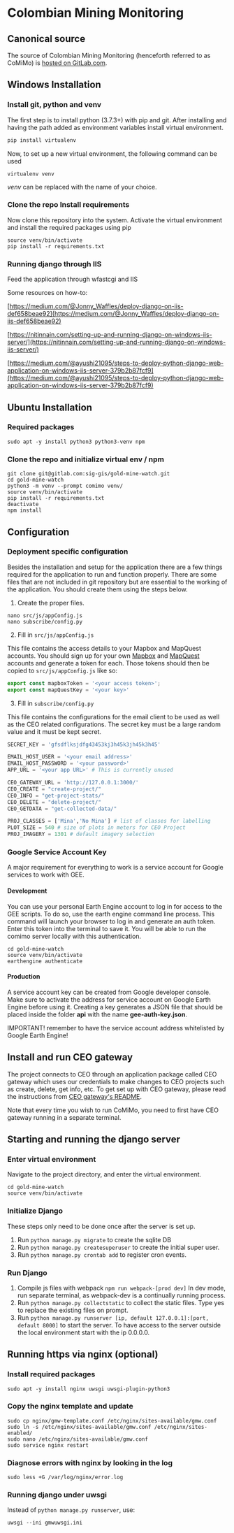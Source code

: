# Colombian Mining Monitoring

## Canonical source

The source of Colombian Mining Monitoring (henceforth referred to as CoMiMo) is
[hosted on GitLab.com](https://gitlab.com/sig-gis/gold-mine-watch).

## Windows Installation

### Install git, python and venv

The first step is to install python (3.7.3+) with pip and git. After installing
and having the path added as environment variables install virtual environment.

```python
pip install virtualenv
```

Now, to set up a new virtual environment, the following command can be used

```shell
virtualenv venv
```

*venv* can be replaced with the name of your choice.

### Clone the repo Install requirements

Now clone this repository into the system. Activate the virtual environment and
install the required packages using pip

```shell
source venv/bin/activate
pip install -r requirements.txt
```

### Running django through IIS

Feed the application through wfastcgi and IIS

Some resources on how-to:

[https://medium.com/@Jonny_Waffles/deploy-django-on-iis-def658beae92](https://medium.com/@Jonny_Waffles/deploy-django-on-iis-def658beae92)

[https://nitinnain.com/setting-up-and-running-django-on-windows-iis-server/](https://nitinnain.com/setting-up-and-running-django-on-windows-iis-server/)

[https://medium.com/@ayushi21095/steps-to-deploy-python-django-web-application-on-windows-iis-server-379b2b87fcf9](https://medium.com/@ayushi21095/steps-to-deploy-python-django-web-application-on-windows-iis-server-379b2b87fcf9)

## Ubuntu Installation

### Required packages

```shell
sudo apt -y install python3 python3-venv npm
```

### Clone the repo and initialize virtual env / npm

```shell
git clone git@gitlab.com:sig-gis/gold-mine-watch.git
cd gold-mine-watch
python3 -m venv --prompt comimo venv/
source venv/bin/activate
pip install -r requirements.txt
deactivate
npm install
```

## Configuration

### Deployment specific configuration

Besides the installation and setup for the application there are a few things
required for the application to run and function properly. There are some files
that are not included in git repository but are essential to the working of the
application. You should create them using the steps below.

1. Create the proper files.

```shell
nano src/js/appConfig.js
nano subscribe/config.py
```

2. Fill in `src/js/appConfig.js`

This file contains the access details to your Mapbox and MapQuest accounts.
You should sign up for your own [Mapbox](https://www.mapbox.com/) and
[MapQuest](https://developer.mapquest.com/) accounts and generate a token for
each. Those tokens should then be copied to `src/js/appConfig.js` like so:

```javascript
export const mapboxToken = '<your access token>';
export const mapQuestKey = '<your key>'
```

3. Fill in `subscribe/config.py`

This file contains the configurations for the email client to be used as
well as the CEO related configurations. The secret key must be a large random
value and it must be kept secret.

```python
SECRET_KEY = 'gfsdflksjdfg43453kj3h45k3jh45k3h45'

EMAIL_HOST_USER = '<your email address>'
EMAIL_HOST_PASSWORD = '<your password>'
APP_URL = '<your app URL>' # This is currently unused

CEO_GATEWAY_URL = 'http://127.0.0.1:3000/'
CEO_CREATE = "create-project/"
CEO_INFO = "get-project-stats/"
CEO_DELETE = "delete-project/"
CEO_GETDATA = "get-collected-data/"

PROJ_CLASSES = ['Mina','No Mina'] # list of classes for labelling
PLOT_SIZE = 540 # size of plots in meters for CEO Project
PROJ_IMAGERY = 1301 # default imagery selection
```

### Google Service Account Key

A major requirement for everything to work is a service account for Google
services to work with GEE.

#### Development

You can use your personal Earth Engine account to log in for access to the GEE
scripts. To do so, use the earth engine command line process. This command will
launch your browser to log in and generate an auth token. Enter this token into
the terminal to save it. You will be able to run the comimo server locally with
this authentication.

```shell
cd gold-mine-watch
source venv/bin/activate
earthengine authenticate
```

#### Production

A service account key can be created from Google developer console. Make sure to
activate the address for service account on Google Earth Engine before using it.
Creating a key generates a JSON file that should be placed inside the folder
**api** with the name **gee-auth-key.json**.

IMPORTANT! remember to have the service account address whitelisted by Google
Earth Engine!

## Install and run CEO gateway

The project connects to CEO through an application package called CEO gateway
which uses our credentials to make changes to CEO projects such as create,
delete, get info, etc. To get set up with CEO gateway, please read the
instructions from [CEO gateway's README](https://gitlab.com/sig-gis/ceo-gateway).

Note that every time you wish to run CoMiMo, you need to first have
CEO gateway running in a separate terminal.

## Starting and running the django server

### Enter virtual environment

Navigate to the project directory, and enter the virtual environment.

```shell
cd gold-mine-watch
source venv/bin/activate
```

### Initialize Django

These steps only need to be done once after the server is set up.

1. Run `python manage.py migrate` to create the sqlite DB
2. Run `python manage.py createsuperuser` to create the initial super user.
3. Run `python manage.py crontab add` to register cron events.

### Run Django

1. Compile js files with webpack `npm run webpack-[prod dev]` In dev mode, run
   separate terminal, as webpack-dev is a continually running process.
2. Run `python manage.py collectstatic` to collect the static files. Type yes to
   replace the existing files on prompt.
3. Run `python manage.py runserver [ip, default 127.0.0.1]:[port, default 8000]`
   to start the server. To have access to the server outside the local
   environment start with the ip 0.0.0.0.

## Running https via nginx (optional)

### Install required packages

```shell
sudo apt -y install nginx uwsgi uwsgi-plugin-python3
```

### Copy the nginx template and update

```shell
sudo cp nginx/gmw-template.conf /etc/nginx/sites-available/gmw.conf
sudo ln -s /etc/nginx/sites-available/gmw.conf /etc/nginx/sites-enabled/
sudo nano /etc/nginx/sites-available/gmw.conf
sudo service nginx restart
```

### Diagnose errors with nginx by looking in the log

```shell
sudo less +G /var/log/nginx/error.log
```

### Running django under uwsgi

Instead of `python manage.py runserver`, use:

```shell
uwsgi --ini gmwuwsgi.ini
```
